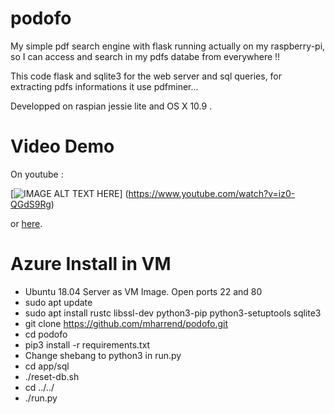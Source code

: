 # podofo
My simple pdf search engine with flask running actually on my raspberry-pi, so I can access and search in my pdfs databe from everywhere !!

This code flask and sqlite3 for the web server and sql queries, for extracting pdfs informations it use pdfminer...

Developped on raspian jessie lite and OS X 10.9 .

# Video Demo
On youtube :

[![IMAGE ALT TEXT HERE](https://img.youtube.com/vi/iz0-QGdS9Rg/0.jpg)]
(https://www.youtube.com/watch?v=iz0-QGdS9Rg)

or [here](orissermaroix.url.ph/?p=tfidf_pdf_search_engine "tf-idf pdf search engine").


# Azure Install in VM
* Ubuntu 18.04 Server as VM Image. Open ports 22 and 80
* sudo apt update
* sudo apt install rustc libssl-dev python3-pip python3-setuptools sqlite3
* git clone https://github.com/mharrend/podofo.git
* cd podofo
* pip3 install -r requirements.txt
* Change shebang to python3 in run.py
* cd app/sql
* ./reset-db.sh
* cd ../../
* ./run.py

